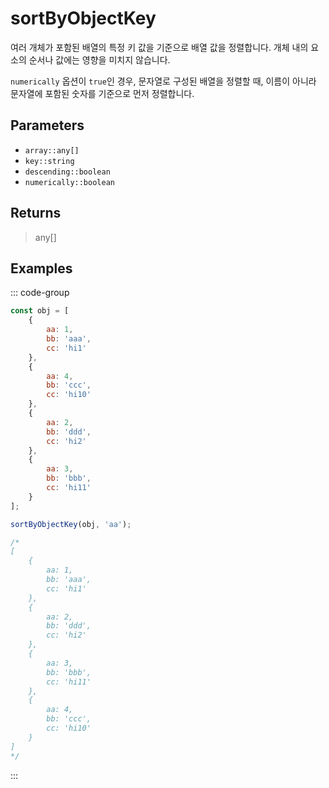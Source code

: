 # sortByObjectKey <Lang js />

여러 개체가 포함된 배열의 특정 키 값을 기준으로 배열 값을 정렬합니다. 개체 내의 요소의 순서나 값에는 영향을 미치지 않습니다.

`numerically` 옵션이 `true`인 경우, 문자열로 구성된 배열을 정렬할 때, 이름이 아니라 문자열에 포함된 숫자를 기준으로 먼저 정렬합니다.

## Parameters

- `array::any[]`
- `key::string`
- `descending::boolean`
- `numerically::boolean`

## Returns

> any[]

## Examples

::: code-group

```javascript [JavaScript]
const obj = [
	{
		aa: 1,
		bb: 'aaa',
		cc: 'hi1'
	},
	{
		aa: 4,
		bb: 'ccc',
		cc: 'hi10'
	},
	{
		aa: 2,
		bb: 'ddd',
		cc: 'hi2'
	},
	{
		aa: 3,
		bb: 'bbb',
		cc: 'hi11'
	}
];

sortByObjectKey(obj, 'aa');

/*
[
	{
		aa: 1,
		bb: 'aaa',
		cc: 'hi1'
	},
	{
		aa: 2,
		bb: 'ddd',
		cc: 'hi2'
	},
	{
		aa: 3,
		bb: 'bbb',
		cc: 'hi11'
	},
	{
		aa: 4,
		bb: 'ccc',
		cc: 'hi10'
	}
]
*/
```

:::
